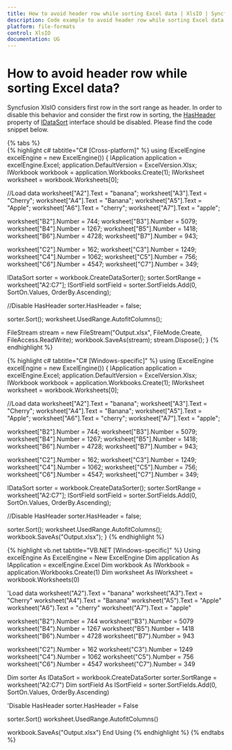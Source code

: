 ```yaml
---
title: How to avoid header row while sorting Excel data | XlsIO | Syncfusion
description: Code example to avoid header row while sorting Excel data using Syncfusion .NET Excel library (XlsIO).
platform: file-formats
control: XlsIO
documentation: UG
---
```


# How to avoid header row while sorting Excel data?

Syncfusion XlsIO considers first row in the sort range as header. In order to disable this behavior and consider the first row in sorting, the [HasHeader](https://help.syncfusion.com/cr/document-processing/Syncfusion.XlsIO.IDataSort.html#Syncfusion_XlsIO_IDataSort_HasHeader) property of [IDataSort](https://help.syncfusion.com/cr/document-processing/Syncfusion.XlsIO.IDataSort.html) interface should be disabled. Please find the code snippet below.

{% tabs %}  
{% highlight c# tabtitle="C# [Cross-platform]" %}
using (ExcelEngine excelEngine = new ExcelEngine())
{
  IApplication application = excelEngine.Excel;
  application.DefaultVersion = ExcelVersion.Xlsx;
  IWorkbook workbook = application.Workbooks.Create(1);
  IWorksheet worksheet = workbook.Worksheets[0];

  //Load data
  worksheet["A2"].Text = "banana";
  worksheet["A3"].Text = "Cherry";
  worksheet["A4"].Text = "Banana";
  worksheet["A5"].Text = "Apple";
  worksheet["A6"].Text = "cherry";
  worksheet["A7"].Text = "apple";

  worksheet["B2"].Number = 744;
  worksheet["B3"].Number = 5079;
  worksheet["B4"].Number = 1267;
  worksheet["B5"].Number = 1418;
  worksheet["B6"].Number = 4728;
  worksheet["B7"].Number = 943;

  worksheet["C2"].Number = 162;
  worksheet["C3"].Number = 1249;
  worksheet["C4"].Number = 1062;
  worksheet["C5"].Number = 756;
  worksheet["C6"].Number = 4547;
  worksheet["C7"].Number = 349;

  IDataSort sorter = workbook.CreateDataSorter();
  sorter.SortRange = worksheet["A2:C7"];
  ISortField sortField = sorter.SortFields.Add(0, SortOn.Values, OrderBy.Ascending);

  //Disable HasHeader
  sorter.HasHeader = false;

  sorter.Sort();
  worksheet.UsedRange.AutofitColumns();

  FileStream stream = new FileStream("Output.xlsx", FileMode.Create, FileAccess.ReadWrite);
  workbook.SaveAs(stream);
  stream.Dispose();
}
{% endhighlight %}

{% highlight c# tabtitle="C# [Windows-specific]" %}
using (ExcelEngine excelEngine = new ExcelEngine())
{
  IApplication application = excelEngine.Excel;
  application.DefaultVersion = ExcelVersion.Xlsx;
  IWorkbook workbook = application.Workbooks.Create(1);
  IWorksheet worksheet = workbook.Worksheets[0];

  //Load data
  worksheet["A2"].Text = "banana";
  worksheet["A3"].Text = "Cherry";
  worksheet["A4"].Text = "Banana";
  worksheet["A5"].Text = "Apple";
  worksheet["A6"].Text = "cherry";
  worksheet["A7"].Text = "apple";

  worksheet["B2"].Number = 744;
  worksheet["B3"].Number = 5079;
  worksheet["B4"].Number = 1267;
  worksheet["B5"].Number = 1418;
  worksheet["B6"].Number = 4728;
  worksheet["B7"].Number = 943;

  worksheet["C2"].Number = 162;
  worksheet["C3"].Number = 1249;
  worksheet["C4"].Number = 1062;
  worksheet["C5"].Number = 756;
  worksheet["C6"].Number = 4547;
  worksheet["C7"].Number = 349;

  IDataSort sorter = workbook.CreateDataSorter();
  sorter.SortRange = worksheet["A2:C7"];
  ISortField sortField = sorter.SortFields.Add(0, SortOn.Values, OrderBy.Ascending);

  //Disable HasHeader
  sorter.HasHeader = false;

  sorter.Sort();
  worksheet.UsedRange.AutofitColumns();
  workbook.SaveAs("Output.xlsx");
}
{% endhighlight %}

{% highlight vb.net tabtitle="VB.NET [Windows-specific]" %}
Using excelEngine As ExcelEngine = New ExcelEngine
  Dim application As IApplication = excelEngine.Excel
  Dim workbook As IWorkbook = application.Workbooks.Create(1)
  Dim worksheet As IWorksheet = workbook.Worksheets(0)

  'Load data
  worksheet("A2").Text = "banana"
  worksheet("A3").Text = "Cherry"
  worksheet("A4").Text = "Banana"
  worksheet("A5").Text = "Apple"
  worksheet("A6").Text = "cherry"
  worksheet("A7").Text = "apple"

  worksheet("B2").Number = 744
  worksheet("B3").Number = 5079
  worksheet("B4").Number = 1267
  worksheet("B5").Number = 1418
  worksheet("B6").Number = 4728
  worksheet("B7").Number = 943

  worksheet("C2").Number = 162
  worksheet("C3").Number = 1249
  worksheet("C4").Number = 1062
  worksheet("C5").Number = 756
  worksheet("C6").Number = 4547
  worksheet("C7").Number = 349

  Dim sorter As IDataSort = workbook.CreateDataSorter
  sorter.SortRange = worksheet("A2:C7")
  Dim sortField As ISortField = sorter.SortFields.Add(0, SortOn.Values, OrderBy.Ascending)

  'Disable HasHeader
  sorter.HasHeader = False

  sorter.Sort()
  worksheet.UsedRange.AutofitColumns()

  workbook.SaveAs("Output.xlsx")
End Using
{% endhighlight %}
{% endtabs %} 
